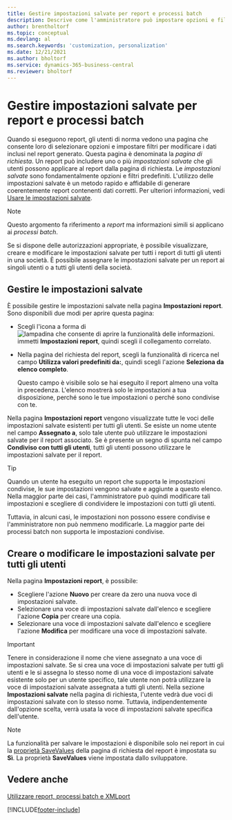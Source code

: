 ```yaml
---
title: Gestire impostazioni salvate per report e processi batch
description: Descrive come l'amministratore può impostare opzioni e filtri predefiniti per un report e condividere tali impostazioni con uno o tutti gli utenti.
author: brentholtorf
ms.topic: conceptual
ms.devlang: al
ms.search.keywords: 'customization, personalization'
ms.date: 12/21/2021
ms.author: bholtorf
ms.service: dynamics-365-business-central
ms.reviewer: bholtorf
---
```

# Gestire impostazioni salvate per report e processi batch

Quando si eseguono report, gli utenti di norma vedono una pagina che consente loro di selezionare opzioni e impostare filtri per modificare i dati inclusi nel report generato. Questa pagina è denominata la *pagina di richiesta*. Un report può includere uno o più *impostazioni salvate* che gli utenti possono applicare al report dalla pagina di richiesta. Le *impostazioni salvate* sono fondamentalmente opzioni e filtri predefiniti. L'utilizzo delle impostazioni salvate è un metodo rapido e affidabile di generare coerentemente report contenenti dati corretti. Per ulteriori informazioni, vedi [Usare le impostazioni salvate](ui-work-report.md#SavedSettings).

> [!NOTE]
> Questo argomento fa riferimento a *report* ma informazioni simili si applicano ai *processi batch*.

Se si dispone delle autorizzazioni appropriate, è possibile visualizzare, creare e modificare le impostazioni salvate per tutti i report di tutti gli utenti in una società. È possibile assegnare le impostazioni salvate per un report ai singoli utenti o a tutti gli utenti della società.

## Gestire le impostazioni salvate

È possibile gestire le impostazioni salvate nella pagina **Impostazioni report**. Sono disponibili due modi per aprire questa pagina:

- Scegli l'icona a forma di ![lampadina che consente di aprire la funzionalità delle informazioni.](media/ui-search/search_small.png "Dimmi cosa vuoi fare") immetti **Impostazioni report**, quindi scegli il collegamento correlato.
- Nella pagina del richiesta del report, scegli la funzionalità di ricerca nel campo **Utilizza valori predefiniti da:**, quindi scegli l'azione **Seleziona da elenco completo**.

    Questo campo è visibile solo se hai eseguito il report almeno una volta in precedenza. L'elenco mostrerà solo le impostazioni a tua disposizione, perché sono le tue impostazioni o perché sono condivise con te.

Nella pagina **Impostazioni report** vengono visualizzate tutte le voci delle impostazioni salvate esistenti per tutti gli utenti. Se esiste un nome utente nel campo **Assegnato a**, solo tale utente può utilizzare le impostazioni salvate per il report associato. Se è presente un segno di spunta nel campo **Condiviso con tutti gli utenti**, tutti gli utenti possono utilizzare le impostazioni salvate per il report.  

> [!TIP]
> Quando un utente ha eseguito un report che supporta le impostazioni condivise, le sue impostazioni vengono salvate e aggiunte a questo elenco. Nella maggior parte dei casi, l'amministratore può quindi modificare tali impostazioni e scegliere di condividere le impostazioni con tutti gli utenti.
>
> Tuttavia, in alcuni casi, le impostazioni non possono essere condivise e l'amministratore non può nemmeno modificarle. La maggior parte dei processi batch non supporta le impostazioni condivise.  

## Creare o modificare le impostazioni salvate per tutti gli utenti

Nella pagina **Impostazioni report**, è possibile:

- Scegliere l'azione **Nuovo** per creare da zero una nuova voce di impostazioni salvate.
- Selezionare una voce di impostazioni salvate dall'elenco e scegliere l'azione **Copia** per creare una copia.
- Selezionare una voce di impostazioni salvate dall'elenco e scegliere l'azione **Modifica** per modificare una voce di impostazioni salvate.

> [!Important]
> Tenere in considerazione il nome che viene assegnato a una voce di impostazioni salvate. Se si crea una voce di impostazioni salvate per tutti gli utenti e le si assegna lo stesso nome di una voce di impostazioni salvate esistente solo per un utente specifico, tale utente non potrà utilizzare la voce di impostazioni salvate assegnata a tutti gli utenti.  Nella sezione **Impostazioni salvate** nella pagina di richiesta, l'utente vedrà due voci di impostazioni salvate con lo stesso nome. Tuttavia, indipendentemente dall'opzione scelta, verrà usata la voce di impostazioni salvate specifica dell'utente.

> [!NOTE]
> La funzionalità per salvare le impostazioni è disponibile solo nei report in cui la [proprietà SaveValues](/dynamics365/business-central/dev-itpro/developer/properties/devenv-savevalues-property) della pagina di richiesta del report è impostata su **Sì**. La proprietà **SaveValues** viene impostata dallo sviluppatore.  

## Vedere anche

[Utilizzare report, processi batch e XMLport](ui-work-report.md)  


[!INCLUDE[footer-include](includes/footer-banner.md)]
